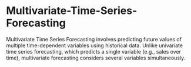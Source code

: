 # Multivariate-Time-Series-Forecasting
Multivariate Time Series Forecasting involves predicting future values of multiple time-dependent variables using historical data. Unlike univariate time series forecasting, which predicts a single variable (e.g., sales over time), multivariate forecasting considers several variables simultaneously. 
